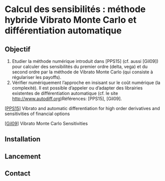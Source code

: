 # Calcul des sensibilités : méthode hybride Vibrato Monte Carlo et différentiation automatique

## Objectif

1. Etudier la méthode numérique introduit dans [PPS15] (cf. aussi [Gil09]) pour calculer des sensibilités du premier ordre (delta, vega) et du second ordre par la méthode de Vibrato Monte Carlo (qui consiste à régulariser les payoffs).
2. Vérifier numériquement l’approche en insisant sur le coût numérique (la complexité). Il est possible d’appeler ou d’adapter des librairies existentes de différentiation automatique (cf. le site http://www.autodiff.org)Références: [PPS15], [Gil09].

[[PPS15](https://arxiv.org/abs/1606.06143)] Vibrato and automatic differentiation for high order derivatives and sensitivities of financial options

[[Gil09](https://link.springer.com/chapter/10.1007/978-3-642-04107-5_23)] Vibrato Monte Carlo Sensitivities

## Installation

## Lancement

## Contact
